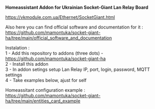 <b>Homeassistant Addon for Ukrainian Socket-Giant Lan Relay Board</b> </br>

https://vkmodule.com.ua/Ethernet/SocketGiant.html </br>

Also here you can find official software and documentation for it : </br>
https://github.com/mamontuka/socket-giant-ha/tree/main/official_software_and_documentation

Instalation : </br>
1 - Add this repository to addons (three dots) - https://github.com/mamontuka/socket-giant-ha </br>
2 - Install this addon </br>
3 - In addon setings setup Lan Relay IP, port, login, password, MQTT settings </br>
4 - Take examples below, ajust for self </br>

Homeassitant configuration example :  https://github.com/mamontuka/socket-giant-ha/tree/main/entities_card_example </br>

